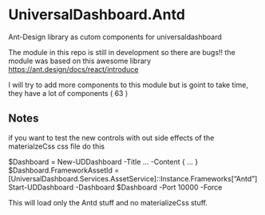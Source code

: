 # UniversalDashboard.Antd
Ant-Design library as cutom components for universaldashboard

The module in this repo is still in development so there are bugs!!
the module was based on this awesome library https://ant.design/docs/react/introduce

I will try to add more components to this module but is goint to take time, they have a lot of components ( 63 )

## Notes
if you want to test the new controls with out side effects of the materialzeCss css file do this

$Dashboard = New-UDDashboard -Title … -Content { … }
$Dashboard.FrameworkAssetId = [UniversalDashboard.Services.AssetService]::Instance.Frameworks[“Antd”]
Start-UDDashboard -Dashboard $Dashboard -Port 10000 -Force

This will load only the Antd stuff and no materializeCss stuff.
